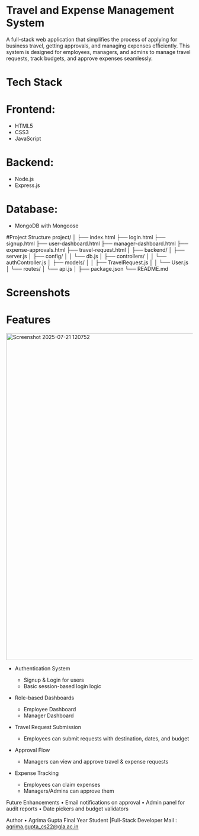 # Travel and Expense Management System

A full-stack web application that simplifies the process of applying for business travel, getting approvals, and managing expenses efficiently. This system is designed for employees, managers, and admins to manage travel requests, track budgets, and approve expenses seamlessly.

# Tech Stack

# Frontend:
- HTML5
- CSS3
- JavaScript 
  
# Backend:
- Node.js
- Express.js

# Database:
- MongoDB with Mongoose

#Project Structure
project/
│
├── index.html
├── login.html
├── signup.html
├── user-dashboard.html
├── manager-dashboard.html
├── expense-approvals.html
├── travel-request.html
│
├── backend/
│ ├── server.js
│ ├── config/
│ │ └── db.js
│ ├── controllers/
│ │ └── authController.js
│ ├── models/
│ │ ├── TravelRequest.js
│ │ └── User.js
│ └── routes/
│ └── api.js
│
├── package.json
└── README.md

# Screenshots

# Features
<img width="1015" height="881" alt="Screenshot 2025-07-21 120752" src="https://github.com/user-attachments/assets/e9b1100c-5dc8-4c94-95c2-175e8250f99d" />


- Authentication System
  - Signup & Login for users
  - Basic session-based login logic

- Role-based Dashboards
  - Employee Dashboard
  - Manager Dashboard

- Travel Request Submission
  - Employees can submit requests with destination, dates, and budget

- Approval Flow
  - Managers can view and approve travel & expense requests

- Expense Tracking
  - Employees can claim expenses
  - Managers/Admins can approve them

Future Enhancements
•	Email notifications on approval
•	Admin panel for audit reports
•	Date pickers and budget validators

Author
•	Agrima Gupta
Final Year Student |Full-Stack Developer
Mail : agrima.gupta_cs22@gla.ac.in


